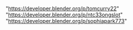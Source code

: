 "https://developer.blender.org/p/tomcurry22"
"https://developer.blender.org/p/ntc33ongslot"
"https://developer.blender.org/p/sophiapark773"
